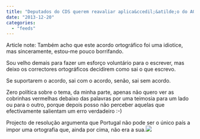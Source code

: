 ```yaml
---
title: "Deputados do CDS querem reavaliar aplica&ccedil;&atilde;o do AO"
date: "2013-12-20"
categories: 
  - "feeds"
---
```


Article note: Também acho que este acordo ortográfico foi uma idiotice, mas sinceramente, estou-me pouco borrifando.

Sou velho demais para fazer um esforço voluntário para o escrever, mas deixo os correctores ortográficos decidirem como sai o que escrevo.

Se suportarem o acordo, sai com o acordo, senão, sai sem acordo.

Zero política sobre o tema, da minha parte, apenas não quero ver as cobrinhas vermelhas debaixo das palavras por uma teimosia para um lado ou para o outro, porque depois posso não perceber aquelas que efectivamente salientam um erro verdadeiro :-)

Projecto de resolução argumenta que Portugal não pode ser o único país a impor uma ortografia que, ainda por cima, não era a sua.![](http://feeds.feedburner.com/~r/PublicoRSS/~4/OFxgVqxXYlY)
